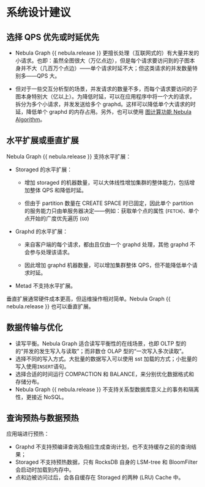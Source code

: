 # 系统设计建议

## 选择 QPS 优先或时延优先

- Nebula Graph {{ nebula.release }} 更擅长处理（互联网式的）有大量并发的小请求。也即：虽然全图很大（万亿点边），但是每个请求要访问到的子图本身并不大（几百万个点边）——单个请求时延不大；但这类请求的并发数量特别多——QPS 大。

- 但对于一些交互分析型的场景，并发请求的数量不多，而每个请求要访问的子图本身特别大（亿以上）。为降低时延，可以在应用程序中将一个大的请求，拆分为多个小请求，并发发送给多个 graphd。这样可以降低单个大请求的时延，降低单个 graphd 的内存占用。另外，也可以使用 [图计算功能 Nebula Algorithm](../nebula-algorithm.md)。

## 水平扩展或垂直扩展

Nebula Graph {{ nebula.release }} 支持水平扩展：

+ Storaged 的水平扩展：

    - 增加 storaged 的机器数量，可以大体线性增加集群的整体能力，包括增加整体 QPS 和降低时延。

    - 但由于 partition 数量在 CREATE SPACE 时已固定，因此单个 partition 的服务能力只由单服务器决定——例如：获取单个点的属性 (`FETCH`)、单个点开始的广度优先遍历 (`GO`)

+ Graphd 的水平扩展：

    - 来自客户端的每个请求，都由且仅由一个 graphd 处理，其他 graphd 不会参与处理该请求。

    - 因此增加 graphd 机器数量，可以增加集群整体 QPS，但不能降低单个请求时延。

+ Metad 不支持水平扩展。

垂直扩展通常硬件成本更高，但运维操作相对简单。Nebula Graph {{ nebula.release }} 也可以垂直扩展。

## 数据传输与优化

- 读写平衡。Nebula Graph 适合读写平衡性的在线场景，也即 OLTP 型的的“并发的发生写入与读取”；而非数仓 OLAP 型的“一次写入多次读取”。
- 选择不同的写入方式。大批量的数据写入可以使用 sst 加载的方式；小批量的写入使用`INSERT`语句。
- 选择合适的时间运行 COMPACTION 和 BALANCE，来分别优化数据格式和存储分布。
- Nebula Graph {{ nebula.release }} 不支持关系型数据库意义上的事务和隔离性，更接近 NoSQL。

## 查询预热与数据预热

应用端进行预热：

- Graphd 不支持预编译查询及相应生成查询计划，也不支持缓存之前的查询结果；
- Storaged 不支持预热数据，只有 RocksDB 自身的 LSM-tree 和 BloomFilter 会启动时加载到内存中。
- 点和边被访问过后，会各自缓存在 Storaged 的两种 (LRU) Cache 中。
